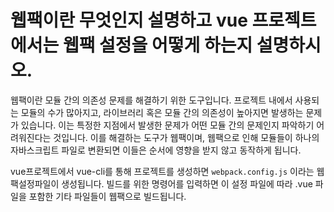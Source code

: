 # 웹팩이란 무엇인지 설명하고 vue 프로젝트에서는 웹팩 설정을 어떻게 하는지 설명하시오.

웹팩이란 모듈 간의 의존성 문제를 해결하기 위한 도구입니다. 프로젝트 내에서 사용되는 모듈의 수가 많아지고, 라이브러리 혹은 모듈 간의 의존성이 높아지면 발생하는 문제가 있습니다. 이는 특정한 지점에서 발생한 문제가 어떤 모듈 간의 문제인지 파악하기 어려워진다는 것입니다. 이를 해결하는 도구가 웹팩이며, 웹팩으로 인해 모듈들이 하나의 자바스크립트 파일로 변환되면 이들은 순서에 영향을 받지 않고 동작하게 됩니다.

vue프로젝트에서 vue-cli를 통해 프로젝트를 생성하면 `webpack.config.js` 이라는 웹팩설정파일이 생성됩니다. 빌드를 위한 명령어를 입력하면 이 설정 파일에 따라 .vue 파일을 포함한 기타 파일들이 웹팩으로 빌드됩니다.